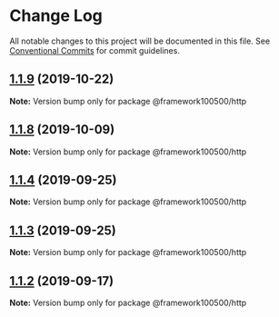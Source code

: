 # Change Log

All notable changes to this project will be documented in this file.
See [Conventional Commits](https://conventionalcommits.org) for commit guidelines.

## [1.1.9](https://github.com/framework100500/framework100500/compare/@framework100500/http@1.1.8...@framework100500/http@1.1.9) (2019-10-22)

**Note:** Version bump only for package @framework100500/http





## [1.1.8](https://github.com/framework100500/framework100500/compare/@framework100500/http@1.1.7...@framework100500/http@1.1.8) (2019-10-09)

**Note:** Version bump only for package @framework100500/http





## [1.1.4](https://github.com/framework100500/framework100500/compare/@framework100500/http@1.1.3...@framework100500/http@1.1.4) (2019-09-25)

**Note:** Version bump only for package @framework100500/http





## [1.1.3](https://github.com/framework100500/framework100500/compare/@framework100500/http@1.1.2...@framework100500/http@1.1.3) (2019-09-25)

**Note:** Version bump only for package @framework100500/http





## [1.1.2](https://github.com/framework100500/framework100500/compare/@framework100500/http@1.1.1...@framework100500/http@1.1.2) (2019-09-17)

**Note:** Version bump only for package @framework100500/http
